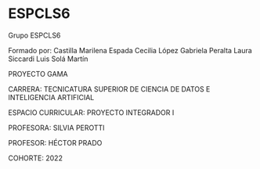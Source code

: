 # ESPCLS6
Grupo ESPCLS6

Formado por:
          Castilla Marilena
          Espada Cecilia
          López Gabriela
          Peralta Laura
          Siccardi Luis 
          Solá Martín

PROYECTO GAMA

CARRERA: TECNICATURA SUPERIOR DE CIENCIA DE DATOS E INTELIGENCIA ARTIFICIAL

ESPACIO CURRICULAR: PROYECTO INTEGRADOR I

PROFESORA: SILVIA PEROTTI

PROFESOR: HÉCTOR PRADO

COHORTE: 2022
